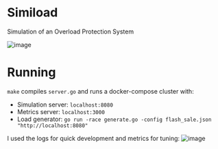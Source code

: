 # Simiload

Simulation of an Overload Protection System

![image](https://user-images.githubusercontent.com/6955854/45006533-66a14d80-afc7-11e8-95a8-88c9c13546d9.png)

# Running

`make` compiles `server.go` and runs a docker-compose cluster with:

- Simulation server: `localhost:8080`
- Metrics server: `localhost:3000`
- Load generator: `go run -race generate.go -config flash_sale.json "http://localhost:8080"`

I used the logs for quick development and metrics for tuning:
![image](https://user-images.githubusercontent.com/6955854/45006491-39549f80-afc7-11e8-8225-0cadca0cee56.png)
